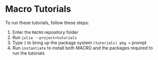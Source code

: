 # Macro Tutorials   

To run these tutorials, follow these steps:

1. Enter the `MACRO` repository folder
2. Run `julia --project=tutorials` 
3. Type `]` to bring up the package system `(tutorials) pkg >` prompt
3. Run `instantiate` to install both MACRO and the packages required to run the tutorials